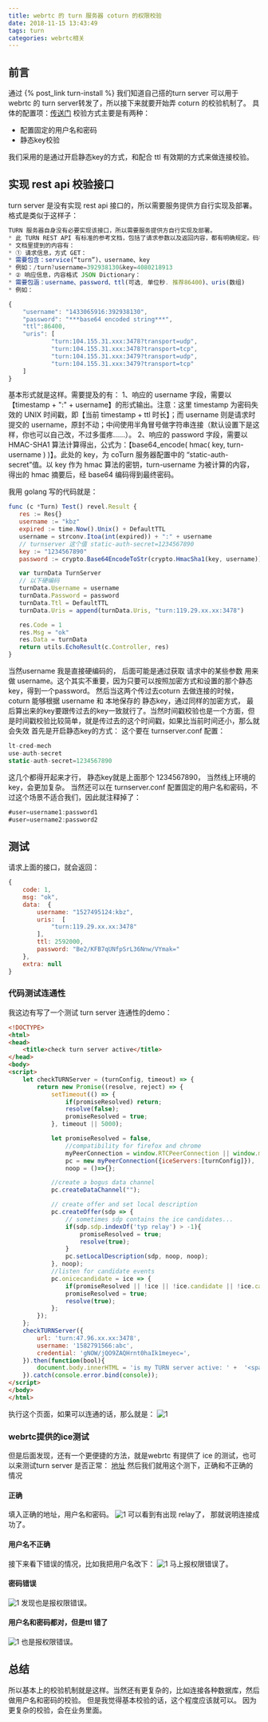 ```yaml
---
title: webrtc 的 turn 服务器 coturn 的权限校验
date: 2018-11-15 13:43:49
tags: turn
categories: webrtc相关
---
```

## 前言
通过 {% post_link turn-install %} 我们知道自己搭的turn server 可以用于 webrtc 的 turn server转发了，所以接下来就要开始弄 coturn 的校验机制了。
具体的配置项：[传送门](https://github.com/coturn/coturn/wiki/turnserver)
校验方式主要是有两种：
- 配置固定的用户名和密码
- 静态key校验

我们采用的是通过开启静态key的方式，和配合 ttl 有效期的方式来做连接校验。
<!--more-->
## 实现 rest api 校验接口
turn server 是没有实现 rest api 接口的，所以需要服务提供方自行实现及部署。
格式是类似于这样子：
```javascript
TURN 服务器自身没有必要实现该接口，所以需要服务提供方自行实现及部署。
* 此 TURN REST API 有标准的参考文档，包括了请求参数以及返回内容，都有明确规定。码农们需要按照该文档内描述的内容来实现该接口。
* 文档里提到的内容有：
* ① 请求信息，方式 GET：
* 需要包含：service(“turn”)、username、key
* 例如：/turn?username=392938130&key=4080218913
* ② 响应信息，内容格式 JSON Dictionary：
* 需要包涵：username、password、ttl(可选, 单位秒. 推荐86400)、uris(数组)
* 例如：

{
    "username": "1433065916:392938130", 
    "password": "***base64 encoded string***", 
    "ttl":86400, 
    "uris": [
            "turn:104.155.31.xxx:3478?transport=udp", 
            "turn:104.155.31.xxx:3478?transport=tcp", 
            "turn:104.155.31.xxx:3479?transport=udp", 
            "turn:104.155.31.xxx:3479?transport=tcp"
    ]
}
```
基本形式就是这样。需要提及的有：
1、响应的 username 字段，需要以【timestamp + ":" + username】的形式输出。注意：这里 timestamp 为密码失效的 UNIX 时间戳，即【当前 timestamp + ttl 时长】；而 username 则是请求时提交的 username，原封不动；中间使用半角冒号做字符串连接（默认设置下是这样，你也可以自己改，不过多蛋疼……）。
2、响应的 password 字段，需要以 HMAC-SHA1 算法计算得出，公式为：【base64_encode( hmac( key, turn-username ) )】。此处的 key，为 coTurn 服务器配置中的 “static-auth-secret”值。以 key 作为 hmac 算法的密钥，turn-username 为被计算的内容，得出的 hmac 摘要后，经 base64 编码得到最终密码。

我用 golang 写的代码就是：
```javascript
func (c *Turn) Test() revel.Result {
   res := Res{}
   username := "kbz"
   expired := time.Now().Unix() + DefaultTTL
   username = strconv.Itoa(int(expired)) + ":" + username
   // turnserver 这个值 static-auth-secret=1234567890
   key := "1234567890"
   password := crypto.Base64EncodeToStr(crypto.HmacSha1(key, username))

   var turnData TurnServer
   // 以下硬编码
   turnData.Username = username
   turnData.Password = password
   turnData.Ttl = DefaultTTL
   turnData.Uris = append(turnData.Uris, "turn:119.29.xx.xx:3478")

   res.Code = 1
   res.Msg = "ok"
   res.Data = turnData
   return utils.EchoResult(c.Controller, res)
}
```
当然username 我是直接硬编码的， 后面可能是通过获取 请求中的某些参数 用来做 username。这个其实不重要，因为只要可以按照加密方式和设置的那个静态key，得到一个password。
然后当这两个传过去coturn 去做连接的时候， coturn 能够根据 username 和 本地保存的 静态key，通过同样的加密方式， 最后算出来的key要跟传过去的key一致就行了。当然时间戳校验也是一个方面，但是时间戳校验比较简单，就是传过去的这个时间戳，如果比当前时间还小，那么就会失效
首先是开启静态key的方式： 这个要在 turnserver.conf 配置：
```javascript
lt-cred-mech
use-auth-secret
static-auth-secret=1234567890
```
这几个都得开起来才行， 静态key就是上面那个 1234567890， 当然线上环境的 key，会更加复杂。
当然还可以在 turnserver.conf 配置固定的用户名和密码，不过这个场景不适合我们，因此就注释掉了：
```javascript
#user=username1:password1
#user=username2:password2
```
## 测试
请求上面的接口，就会返回：
```javascript
{
	code: 1,
	msg: "ok",
	data:  {
		username: "1527495124:kbz",
		uris:  [
			"turn:119.29.xx.xx:3478"
		],
		ttl: 2592000,
		password: "Be2/KFB7qUNfpSrL36Nnw/VYmak="
	},
	extra: null
}
```
### 代码测试连通性
我这边有写了一个测试 turn server 连通性的demo： 
```html
<!DOCTYPE>
<html>
<head>
    <title>check turn server active</title>
</head>
<body>
<script>
    let checkTURNServer = (turnConfig, timeout) => {
        return new Promise((resolve, reject) => {
            setTimeout(() => {
                if(promiseResolved) return;
                resolve(false);
                promiseResolved = true;
            }, timeout || 5000);

            let promiseResolved = false,
                //compatibility for firefox and chrome
                myPeerConnection = window.RTCPeerConnection || window.mozRTCPeerConnection || window.webkitRTCPeerConnection,
                pc = new myPeerConnection({iceServers:[turnConfig]}),
                noop = ()=>{};

            //create a bogus data channel
            pc.createDataChannel("");

            // create offer and set local description
            pc.createOffer(sdp => {
                // sometimes sdp contains the ice candidates...
                if(sdp.sdp.indexOf('typ relay') > -1){
                    promiseResolved = true;
                    resolve(true);
                }
                pc.setLocalDescription(sdp, noop, noop);
            }, noop);
            //listen for candidate events
            pc.onicecandidate = ice => {
                if(promiseResolved || !ice || !ice.candidate || !ice.candidate.candidate || !(ice.candidate.candidate.indexOf('typ relay')>-1))  return;
                promiseResolved = true;
                resolve(true);
            };
        });
    };
    checkTURNServer({
        url: 'turn:47.96.xx.xx:3478',
        username: '1582791566:abc',
        credential: 'gNOW/jQO9ZAQHrnt0haIk1meyec=',
    }).then(function(bool){
        document.body.innerHTML = 'is my TURN server active: ' +  '<span style="color: red">' + (bool ? 'yes':'no') + '</span>';
    }).catch(console.error.bind(console));
</script>
</body>
</html>
```
执行这个页面，如果可以连通的话，那么就是：
![1](turn-verify/1.png)
### webrtc提供的ice测试
但是后面发现，还有一个更便捷的方法，就是webrtc 有提供了 ice 的测试，也可以来测试turn server 是否正常： [地址](https://webrtc.github.io/samples/src/content/peerconnection/trickle-ice/)
然后我们就用这个测下，正确和不正确的情况
#### 正确
填入正确的地址，用户名和密码。
![1](turn-verify/2.png)
可以看到有出现 relay了， 那就说明连接成功了。
#### 用户名不正确
接下来看下错误的情况，比如我把用户名改下：
![1](turn-verify/3.png)
马上报权限错误了。
#### 密码错误
![1](turn-verify/4.png)
发现也是报权限错误。
#### 用户名和密码都对，但是ttl 错了
![1](turn-verify/5.png)
也是报权限错误。

## 总结
所以基本上的校验机制就是这样。当然还有更复杂的，比如连接各种数据库，然后做用户名和密码的校验。 但是我觉得基本校验的话，这个程度应该就可以。 因为更复杂的校验，会在业务里面。







